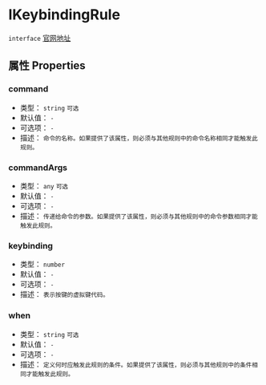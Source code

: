 # IKeybindingRule
`interface` [官网地址](https://microsoft.github.io/monaco-editor/docs.html#interfaces/editor.IKeybindingRule.html)

## 属性 Properties
### command
+ 类型： `string`   `可选` 
+ 默认值： `-` 
+ 可选项： `-` 
+ 描述： `命令的名称。如果提供了该属性，则必须与其他规则中的命令名称相同才能触发此规则。` 
 ### commandArgs
+ 类型： `any`   `可选` 
+ 默认值： `-` 
+ 可选项： `-` 
+ 描述： `传递给命令的参数。如果提供了该属性，则必须与其他规则中的命令参数相同才能触发此规则。` 
 ### keybinding
+ 类型： `number` 
+ 默认值： `-` 
+ 可选项： `-` 
+ 描述： `表示按键的虚拟键代码。` 
 ### when
+ 类型： `string`   `可选` 
+ 默认值： `-` 
+ 可选项： `-` 
+ 描述： `定义何时应触发此规则的条件。如果提供了该属性，则必须与其他规则中的条件相同才能触发此规则。` 

